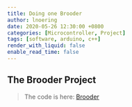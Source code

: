 ```yaml
---
title: Doing one Brooder
author: lnoering
date: 2020-05-26 12:30:00 +0800
categories: [Microcontroller, Project]
tags: [software, arduino, c++]
render_with_liquid: false
enable_read_time: false
---
```


## The Brooder Project

<script src="https://cdn.jsdelivr.net/npm/marked/marked.min.js"></script>
<script>
    fetch('https://raw.githubusercontent.com/lnoering/chocadeira/master/README.md')
    .then(response => response.text())
    .then(data => document.getElementById('git-data').innerHTML = marked.parse("### Plataforma/Platform"+data.split("### Plataforma/Platform")[1]));
</script>
<div>
    <div id="git-data" markdown="1"></div>
</div>


> The code is here: [Brooder](https://github.com/lnoering/chocadeira)